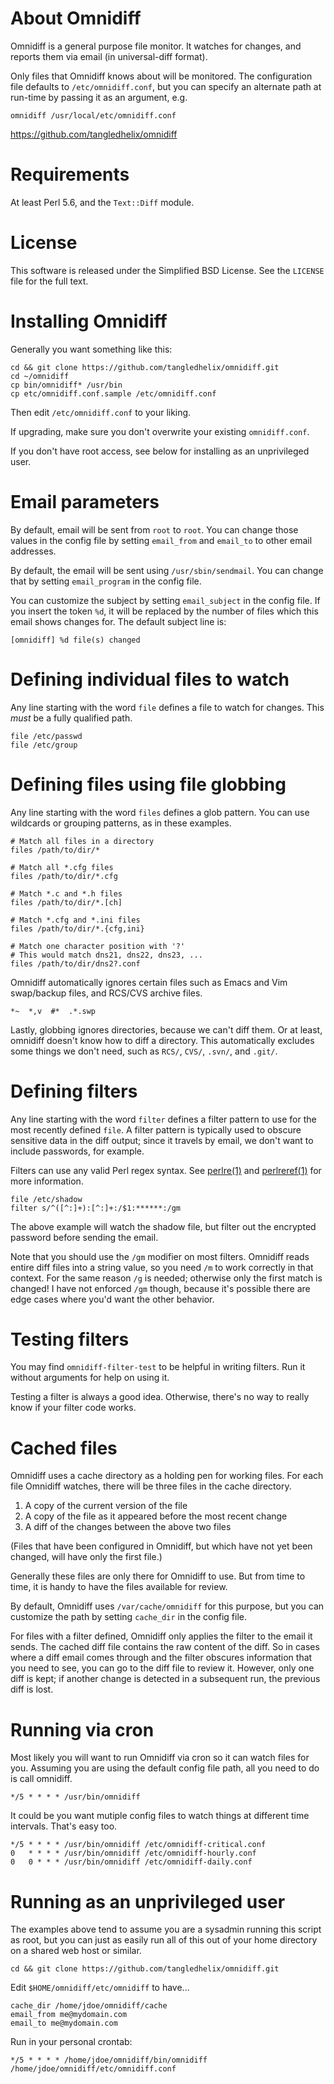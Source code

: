 # About Omnidiff

Omnidiff is a general purpose file monitor. It watches for changes, and
reports them via email (in universal-diff format).

Only files that Omnidiff knows about will be monitored. The configuration file
defaults to `/etc/omnidiff.conf`, but you can specify an alternate path at
run-time by passing it as an argument, e.g.

    omnidiff /usr/local/etc/omnidiff.conf

https://github.com/tangledhelix/omnidiff

# Requirements

At least Perl 5.6, and the `Text::Diff` module.

# License

This software is released under the Simplified BSD License. See the `LICENSE`
file for the full text.

# Installing Omnidiff

Generally you want something like this:

    cd && git clone https://github.com/tangledhelix/omnidiff.git
    cd ~/omnidiff
    cp bin/omnidiff* /usr/bin
    cp etc/omnidiff.conf.sample /etc/omnidiff.conf

Then edit `/etc/omnidiff.conf` to your liking.

If upgrading, make sure you don't overwrite your existing `omnidiff.conf`.

If you don't have root access, see below for installing as an
unprivileged user.

# Email parameters

By default, email will be sent from `root` to `root`. You can change those
values in the config file by setting `email_from` and `email_to` to other
email addresses.

By default, the email will be sent using `/usr/sbin/sendmail`. You can change
that by setting `email_program` in the config file.

You can customize the subject by setting `email_subject` in the config file.
If you insert the token `%d`, it will be replaced by the number of files which
this email shows changes for. The default subject line is:

    [omnidiff] %d file(s) changed

# Defining individual files to watch

Any line starting with the word `file` defines a file to watch for changes.
This *must* be a fully qualified path.

    file /etc/passwd
    file /etc/group

# Defining files using file globbing

Any line starting with the word `files` defines a glob pattern. You can use
wildcards or grouping patterns, as in these examples.

    # Match all files in a directory
    files /path/to/dir/*
    
    # Match all *.cfg files
    files /path/to/dir/*.cfg
    
    # Match *.c and *.h files
    files /path/to/dir/*.[ch]
    
    # Match *.cfg and *.ini files
    files /path/to/dir/*.{cfg,ini}
    
    # Match one character position with '?'
    # This would match dns21, dns22, dns23, ...
    files /path/to/dir/dns2?.conf

Omnidiff automatically ignores certain files such as Emacs and Vim swap/backup
files, and RCS/CVS archive files.

    *~  *,v  #*  .*.swp

Lastly, globbing ignores directories, because we can't diff them. Or at least,
omnidiff doesn't know how to diff a directory. This automatically excludes some
things we don't need, such as `RCS/`, `CVS/`, `.svn/`, and `.git/`.

# Defining filters

Any line starting with the word `filter` defines a filter pattern to use for
the most recently defined `file`. A filter pattern is typically used to
obscure sensitive data in the diff output; since it travels by email, we don't
want to include passwords, for example.

Filters can use any valid Perl regex syntax. See [perlre(1)][perlre] and
[perlreref(1)][perlreref] for more information.

[perlre]: http://perldoc.perl.org/perlre.html
[perlreref]: http://perldoc.perl.org/perlreref.html

    file /etc/shadow
    filter s/^([^:]+):[^:]+:/$1:******:/gm

The above example will watch the shadow file, but filter out the encrypted
password before sending the email.

Note that you should use the `/gm` modifier on most filters.  Omnidiff reads
entire diff files into a string value, so you need `/m` to work correctly in
that context.  For the same reason `/g` is needed; otherwise only the first
match is changed! I have not enforced `/gm` though, because it's possible
there are edge cases where you'd want the other behavior.

# Testing filters

You may find `omnidiff-filter-test` to be helpful in writing filters. Run it
without arguments for help on using it.

Testing a filter is always a good idea. Otherwise, there's no way to really
know if your filter code works.

# Cached files

Omnidiff uses a cache directory as a holding pen for working files. For each
file Omnidiff watches, there will be three files in the cache directory.

1. A copy of the current version of the file
2. A copy of the file as it appeared before the most recent change
3. A diff of the changes between the above two files

(Files that have been configured in Omnidiff, but which have not yet been
changed, will have only the first file.)

Generally these files are only there for Omnidiff to use. But from time to
time, it is handy to have the files available for review.

By default, Omnidiff uses `/var/cache/omnidiff` for this purpose, but you can
customize the path by setting `cache_dir` in the config file.

For files with a filter defined, Omnidiff only applies the filter to the email
it sends. The cached diff file contains the raw content of the diff. So in
cases where a diff email comes through and the filter obscures information
that you need to see, you can go to the diff file to review it. However, only
one diff is kept; if another change is detected in a subsequent run, the
previous diff is lost.

# Running via cron

Most likely you will want to run Omnidiff via cron so it can watch files for
you. Assuming you are using the default config file path, all you need to do
is call omnidiff.

    */5 * * * * /usr/bin/omnidiff

It could be you want mutiple config files to watch things at different
time intervals. That's easy too.

    */5 * * * * /usr/bin/omnidiff /etc/omnidiff-critical.conf
    0   * * * * /usr/bin/omnidiff /etc/omnidiff-hourly.conf
    0   0 * * * /usr/bin/omnidiff /etc/omnidiff-daily.conf

# Running as an unprivileged user

The examples above tend to assume you are a sysadmin running this script as
root, but you can just as easily run all of this out of your home directory
on a shared web host or similar.

    cd && git clone https://github.com/tangledhelix/omnidiff.git

Edit `$HOME/omnidiff/etc/omnidiff` to have...

    cache_dir /home/jdoe/omnidiff/cache
    email_from me@mydomain.com
    email_to me@mydomain.com

Run in your personal crontab:

    */5 * * * * /home/jdoe/omnidiff/bin/omnidiff /home/jdoe/omnidiff/etc/omnidiff.conf

